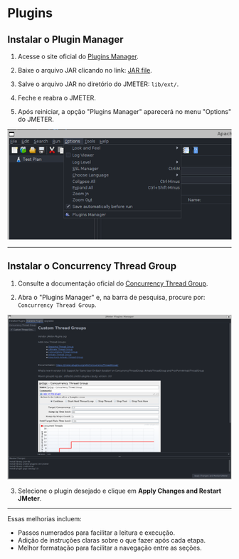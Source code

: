 # Plugins

## Instalar o Plugin Manager

1. Acesse o site oficial do [Plugins Manager](https://jmeter-plugins.org/wiki/PluginsManager).
   
2. Baixe o arquivo JAR clicando no link: [JAR file](https://jmeter-plugins.org/get/).

3. Salve o arquivo JAR no diretório do JMETER: `lib/ext/`.

4. Feche e reabra o JMETER.

5. Após reiniciar, a opção "Plugins Manager" aparecerá no menu "Options" do JMETER.

<div align="center">
  <img src="../images/plugins-manager.png" alt="Plugins Manager">
</div>

---

## Instalar o Concurrency Thread Group

1. Consulte a documentação oficial do [Concurrency Thread Group](https://jmeter-plugins.org/wiki/ConcurrencyThreadGroup/).

2. Abra o "Plugins Manager" e, na barra de pesquisa, procure por: `Concurrency Thread Group`.

<div align="center">
  <img src="../images/custon.png" alt="Concurrency Thread Group">
</div>

3. Selecione o plugin desejado e clique em **Apply Changes and Restart JMeter**.

---

Essas melhorias incluem:
- Passos numerados para facilitar a leitura e execução.
- Adição de instruções claras sobre o que fazer após cada etapa.
- Melhor formatação para facilitar a navegação entre as seções.
